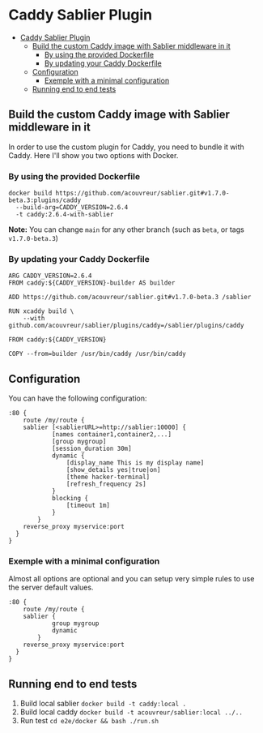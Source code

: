 # Caddy Sablier Plugin

- [Caddy Sablier Plugin](#caddy-sablier-plugin)
  - [Build the custom Caddy image with Sablier middleware in it](#build-the-custom-caddy-image-with-sablier-middleware-in-it)
    - [By using the provided Dockerfile](#by-using-the-provided-dockerfile)
    - [By updating your Caddy Dockerfile](#by-updating-your-caddy-dockerfile)
  - [Configuration](#configuration)
    - [Exemple with a minimal configuration](#exemple-with-a-minimal-configuration)
  - [Running end to end tests](#running-end-to-end-tests)

## Build the custom Caddy image with Sablier middleware in it

In order to use the custom plugin for Caddy, you need to bundle it with Caddy.
Here I'll show you two options with Docker.

### By using the provided Dockerfile

```
docker build https://github.com/acouvreur/sablier.git#v1.7.0-beta.3:plugins/caddy 
  --build-arg=CADDY_VERSION=2.6.4
  -t caddy:2.6.4-with-sablier
```

**Note:** You can change `main` for any other branch (such as `beta`, or tags `v1.7.0-beta.3`)

### By updating your Caddy Dockerfile

```
ARG CADDY_VERSION=2.6.4
FROM caddy:${CADDY_VERSION}-builder AS builder

ADD https://github.com/acouvreur/sablier.git#v1.7.0-beta.3 /sablier

RUN xcaddy build \
    --with github.com/acouvreur/sablier/plugins/caddy=/sablier/plugins/caddy

FROM caddy:${CADDY_VERSION}

COPY --from=builder /usr/bin/caddy /usr/bin/caddy
```

## Configuration

You can have the following configuration:

```	
:80 {
	route /my/route {
    sablier [<sablierURL>=http://sablier:10000] {
			[names container1,container2,...]
			[group mygroup]
			[session_duration 30m]
			dynamic {
				[display_name This is my display name]
				[show_details yes|true|on]
				[theme hacker-terminal]
				[refresh_frequency 2s]
			}
			blocking {
				[timeout 1m]
			}
		}
    reverse_proxy myservice:port
  }
}
```

### Exemple with a minimal configuration

Almost all options are optional and you can setup very simple rules to use the server default values.

```	
:80 {
	route /my/route {
    sablier {
			group mygroup
			dynamic
		}
    reverse_proxy myservice:port
  }
}
```

## Running end to end tests

1. Build local sablier
  `docker build -t caddy:local .`
2. Build local caddy
  `docker build -t acouvreur/sablier:local ../..`
3. Run test
  `cd e2e/docker && bash ./run.sh`